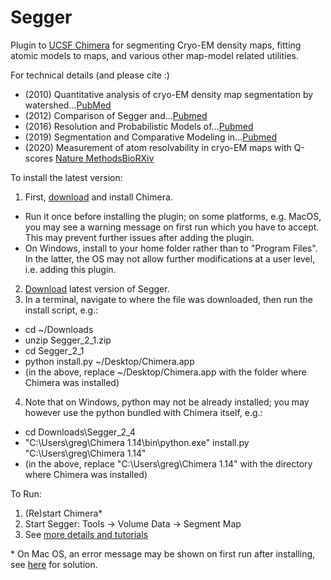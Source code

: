 # Segger
Plugin to <a href="https://www.cgl.ucsf.edu/chimera/">UCSF Chimera</a> for segmenting Cryo-EM density maps, fitting atomic models to maps, and various other map-model related utilities.

For technical details (and please cite :)
* (2010) Quantitative analysis of cryo-EM density map segmentation by watershed...<a href="https://pubmed.ncbi.nlm.nih.gov/20338243/" target="_blank">PubMed</a>
* (2012) Comparison of Segger and...<a href="https://pubmed.ncbi.nlm.nih.gov/22696409/" target="_blank">Pubmed</a>
* (2016) Resolution and Probabilistic Models of...<a href="https://pubmed.ncbi.nlm.nih.gov/26743049/" target="_blank">Pubmed</a>
* (2019) Segmentation and Comparative Modeling in...<a href="https://www.ncbi.nlm.nih.gov/pmc/articles/PMC6853598/" target="_blank">Pubmed</a>
* (2020) Measurement of atom resolvability in cryo-EM maps with Q-scores</a> <a href="https://www.nature.com/articles/s41592-020-0731-1" target="_blank">Nature Methods<a href="https://www.biorxiv.org/content/10.1101/722991v1" target="_blank">BioRXiv</a>

To install the latest version:

1. First, <a href="https://www.cgl.ucsf.edu/chimera/download.html">download</a> and install Chimera. 
* Run it once before installing the plugin; on some platforms, e.g. MacOS, you may see a warning message on first run which you have to accept. This may prevent further issues after adding the plugin.
* On Windows, install to your home folder rather than to "Program Files". In the latter, the OS may not allow further modifications at a user level, i.e. adding this plugin.
2. <a href="https://github.com/gregdp/segger/tree/master/download">Download</a> latest version of Segger.
3. In a terminal, navigate to where the file was downloaded, then run the install script, e.g.:
* cd ~/Downloads
* unzip Segger_2_1.zip
* cd Segger_2_1
* python install.py ~/Desktop/Chimera.app
* (in the above, replace ~/Desktop/Chimera.app with the folder where Chimera was installed)
4. Note that on Windows, python may not be already installed; you may however use the python bundled with Chimera itself, e.g.:
* cd Downloads\Segger_2_4
* "C:\Users\greg\Chimera 1.14\bin\python.exe" install.py "C:\Users\greg\Chimera 1.14"
* (in the above, replace "C:\Users\greg\Chimera 1.14" with the directory where Chimera was installed)

To Run:
1. (Re)start Chimera*
2. Start Segger: Tools -> Volume Data -> Segment Map
3. See [more details and tutorials](https://cryoem.slac.stanford.edu/ncmi/resources/software/segger)

\* On Mac OS, an error message may be shown on first run after installing, see [here](https://www.santoshsrinivas.com/disable-gatekeeper-in-macos-sierra/) for solution.

